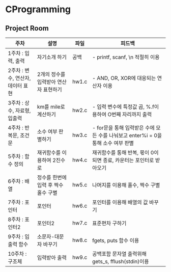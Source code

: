 # CProgramming
## Project Room

주차 | 설명 | 파일 | 피드백
-- | -- | -- | --
1주차 : 입력, 출력 | 자기소개 하기 | 공백 | - printf, scanf, \n 적절히 이용
2주차 : 변수, 연산자, 데이터 표현 | 2개의 정수를 입력받아 연산자 표현하기 | hw1.c | - AND, OR, XOR에 대응되는 연산자 이용
3주차 : 상수, 자료형, 입출력 | km를 mile로 계산하기 | hw2.c | - 입력 변수에 특정값 곱, %.f이용하여 O번째 자리까지 출력
4주차 : 반복문, 조건문 | 소수 여부 판별하기 | hw3.c | - for문을 통해 입력받은 수에 모든 수를 나눠보고 enter%i = 0을 통해 소수 여부 판별
5주차 : 함수 정의 | 재귀함수를 이용하여 2진수로 | hw4.c | 재귀함수를 통해 반복, 몫이 0이 되면 종료, 카운터는 포인터로 받아오기
6주차 : 배열 | 정수를 한번에 입력 후 짝수 홀수 구별 | hw5.c | 나머지를 이용해 홀수, 짝수 구별
7주차 : 포인터 | 포인터 | hw6.c | 포인터를 이용해 배열의 값 바꾸기
8주차 : 포인터2 | 포인터2 | hw7.c | 표준편차 구하기
9주차 : 입출력 함수 | 소문자-대문자 바꾸기 | hw8.c | fgets, puts 함수 이용
10주차 : 구조체 | 입력받아 출력 | hw9.c | 공백포함 문자열 출력위해 gets_s, fflush(stdin)이용
